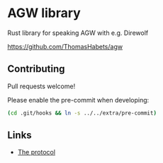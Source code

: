 # AGW library

Rust library for speaking AGW with e.g. Direwolf

https://github.com/ThomasHabets/agw

## Contributing

Pull requests welcome!

Please enable the pre-commit when developing:

```bash
(cd .git/hooks && ln -s ../../extra/pre-commit)
```

## Links

* [The protocol](https://www.on7lds.net/42/sites/default/files/AGWPEAPI.HTM)
